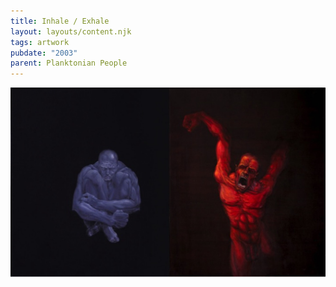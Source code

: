 ```yaml
---
title: Inhale / Exhale
layout: layouts/content.njk
tags: artwork
pubdate: "2003"
parent: Planktonian People
---
```

![Inhale/Exhale, 2003, Oil and acrylic on canvas](/static/img/inhale-exhale-2004-oil-and-acrylic-on-canvas-91-x-152-cm.jpg)
